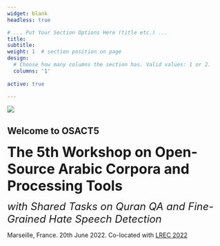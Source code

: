 ```yaml
---
widget: blank
headless: true

# ... Put Your Section Options Here (title etc.) ...
title: 
subtitle:
weight: 1  # section position on page
design:
  # Choose how many columns the section has. Valid values: 1 or 2.
  columns: '1'
  
active: true

---
```


<div class="container">
<div class="row">
  <div class="col-md-2 mx-auto col-md-6  hero-media">
        <a href="https://lh3.googleusercontent.com/r6EyroWhk7rFRiMdxtnw9chRHyFUaPIhM8VYKMr-P_3oHK3M_KPer4S8dnrUH1i8rpXPIwQnpmpnufL6y4k5JlirDZQykjVWPXZU6BVZ4_y2DHdad4Gd83ooTX0-KUGyTQApdk3b=w2400?source=screenshot.guru"> <img src="https://lh3.googleusercontent.com/r6EyroWhk7rFRiMdxtnw9chRHyFUaPIhM8VYKMr-P_3oHK3M_KPer4S8dnrUH1i8rpXPIwQnpmpnufL6y4k5JlirDZQykjVWPXZU6BVZ4_y2DHdad4Gd83ooTX0-KUGyTQApdk3b=w576-h315-p-k" /> </a>
  </div>
  <div class="col-2 col-md-6 text-center text-md-right">
      <div class="container text-center">
        <h2>Welcome to OSACT5</h2>
        <font size="6"><b>The 5th Workshop on Open-Source Arabic Corpora and Processing Tools</b></font>
        <p><font size="5"><i>with Shared Tasks on Quran QA and Fine-Grained Hate Speech Detection</i></font></p>
		<p>Marseille, France. 20th June 2022. Co-located with <a href="https://lrec2022.lrec-conf.org/en/">LREC 2022</a></p>
      </div>
    </header></div>
  </div>
</div>
    </div>
